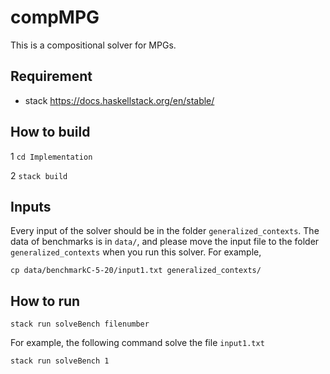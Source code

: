 # compMPG

This is a compositional solver for MPGs.

## Requirement 
- stack https://docs.haskellstack.org/en/stable/

## How to build
1 `cd Implementation`

2 `stack build`

## Inputs 
Every input of the solver should be in the folder `generalized_contexts`. 
The data of benchmarks is in `data/`, and please move the input file to the folder `generalized_contexts` when you run this solver. For example, 

`cp data/benchmarkC-5-20/input1.txt generalized_contexts/`

## How to run 
`stack run solveBench filenumber`

For example, the following command solve the file `input1.txt`

`stack run solveBench 1`



